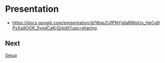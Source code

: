 # Presentation
* https://docs.google.com/presentation/d/16pp2UfPNYjdIaRMsIUy_HeCg9PsXsAOOK_5yndCaKrQ/edit?usp=sharing

## Next

[Setup](../setup)
